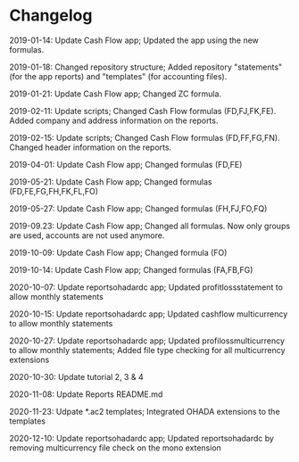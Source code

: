 # Changelog

2019-01-14: Update Cash Flow app; Updated the app using the new formulas.

2019-01-18: Changed repository structure; Added repository "statements" (for the app reports) and "templates" (for accounting files).

2019-01-21: Update Cash Flow app; Changed ZC formula.

2019-02-11: Update scripts; Changed Cash Flow formulas (FD,FJ,FK,FE). Added company and address information on the reports.

2019-02-15: Update scripts; Changed Cash Flow formulas (FD,FF,FG,FN). Changed header information on the reports.

2019-04-01: Update Cash Flow app; Changed formulas (FD,FE) 

2019-05-21: Update Cash Flow app; Changed formulas (FD,FE,FG,FH,FK,FL,FO) 

2019-05-27: Update Cash Flow app; Changed formulas (FH,FJ,FO,FQ) 

2019-09.23: Update Cash Flow app; Changed all formulas. Now only groups are used, accounts are not used anymore.

2019-10-09: Update Cash Flow app; Changed formula (FO)

2019-10-14: Update Cash Flow app; Changed formulas (FA,FB,FG)

2020-10-07: Update reportsohadardc app; Updated profitlossstatement to allow monthly statements

2020-10-15: Update reportsohadardc app; Updated cashflow multicurrency to allow monthly statements

2020-10-27: Update reportsohadardc app; Updated profilossmulticurrency to allow monthly statements;
            Added file type checking for all multicurrency extensions

2020-10-30: Update tutorial 2, 3 & 4

2020-11-08: Update Reports README.md

2020-11-23: Udpate *.ac2 templates; Integrated OHADA extensions to the templates

2020-12-10: Update reportsohadardc app; Updated reportsohadardc by removing multicurrency file check on the mono extension